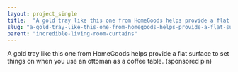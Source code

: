 ```yaml
---
layout: project_single
title:  "A gold tray like this one from HomeGoods helps provide a flat surface to set things on when you use an ottoman as a coffee table. (sponsored pin)"
slug: "a-gold-tray-like-this-one-from-homegoods-helps-provide-a-flat-surface-to-set"
parent: "incredible-living-room-curtains"
---
```

A gold tray like this one from HomeGoods helps provide a flat surface to set things on when you use an ottoman as a coffee table. (sponsored pin)